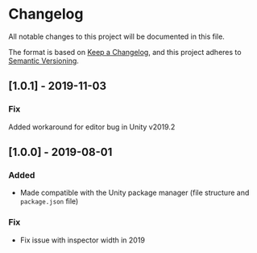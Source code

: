 # Changelog

All notable changes to this project will be documented in this file.

The format is based on [Keep a Changelog](https://keepachangelog.com/en/1.0.0/),
and this project adheres to [Semantic Versioning](https://semver.org/spec/v2.0.0.html).

## [1.0.1] - 2019-11-03

### Fix

Added workaround for editor bug in Unity v2019.2

## [1.0.0] - 2019-08-01

### Added
- Made compatible with the Unity package manager (file structure and `package.json` file)

### Fix
- Fix issue with inspector width in 2019
